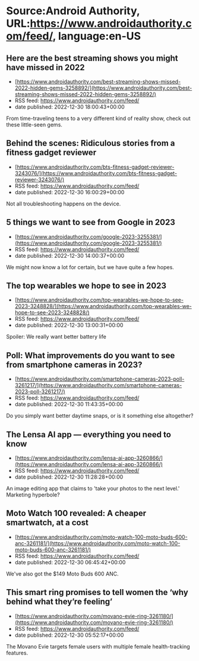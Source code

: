 # Source:Android Authority, URL:https://www.androidauthority.com/feed/, language:en-US

## Here are the best streaming shows you might have missed in 2022
 - [https://www.androidauthority.com/best-streaming-shows-missed-2022-hidden-gems-3258892/](https://www.androidauthority.com/best-streaming-shows-missed-2022-hidden-gems-3258892/)
 - RSS feed: https://www.androidauthority.com/feed/
 - date published: 2022-12-30 18:00:43+00:00

From time-traveling teens to a very different kind of reality show, check out these little-seen gems.

## Behind the scenes: Ridiculous stories from a fitness gadget reviewer
 - [https://www.androidauthority.com/bts-fitness-gadget-reviewer-3243076/](https://www.androidauthority.com/bts-fitness-gadget-reviewer-3243076/)
 - RSS feed: https://www.androidauthority.com/feed/
 - date published: 2022-12-30 16:00:29+00:00

Not all troubleshooting happens on the device.

## 5 things we want to see from Google in 2023
 - [https://www.androidauthority.com/google-2023-3255381/](https://www.androidauthority.com/google-2023-3255381/)
 - RSS feed: https://www.androidauthority.com/feed/
 - date published: 2022-12-30 14:00:37+00:00

We might now know a lot for certain, but we have quite a few hopes.

## The top wearables we hope to see in 2023
 - [https://www.androidauthority.com/top-wearables-we-hope-to-see-2023-3248828/](https://www.androidauthority.com/top-wearables-we-hope-to-see-2023-3248828/)
 - RSS feed: https://www.androidauthority.com/feed/
 - date published: 2022-12-30 13:00:31+00:00

Spoiler: We really want better battery life

## Poll: What improvements do you want to see from smartphone cameras in 2023?
 - [https://www.androidauthority.com/smartphone-cameras-2023-poll-3261217/](https://www.androidauthority.com/smartphone-cameras-2023-poll-3261217/)
 - RSS feed: https://www.androidauthority.com/feed/
 - date published: 2022-12-30 11:43:35+00:00

Do you simply want better daytime snaps, or is it something else altogether?

## The Lensa AI app — everything you need to know
 - [https://www.androidauthority.com/lensa-ai-app-3260866/](https://www.androidauthority.com/lensa-ai-app-3260866/)
 - RSS feed: https://www.androidauthority.com/feed/
 - date published: 2022-12-30 11:28:28+00:00

An image editing app that claims to 'take your photos to the next level.' Marketing hyperbole?

## Moto Watch 100 revealed: A cheaper smartwatch, at a cost
 - [https://www.androidauthority.com/moto-watch-100-moto-buds-600-anc-3261181/](https://www.androidauthority.com/moto-watch-100-moto-buds-600-anc-3261181/)
 - RSS feed: https://www.androidauthority.com/feed/
 - date published: 2022-12-30 06:45:42+00:00

We've also got the $149 Moto Buds 600 ANC.

## This smart ring promises to tell women the ‘why behind what they’re feeling’
 - [https://www.androidauthority.com/movano-evie-ring-3261180/](https://www.androidauthority.com/movano-evie-ring-3261180/)
 - RSS feed: https://www.androidauthority.com/feed/
 - date published: 2022-12-30 05:52:17+00:00

The Movano Evie targets female users with multiple female health-tracking features.

